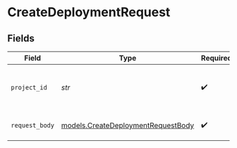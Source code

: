 # CreateDeploymentRequest


## Fields

| Field                                                                          | Type                                                                           | Required                                                                       | Description                                                                    |
| ------------------------------------------------------------------------------ | ------------------------------------------------------------------------------ | ------------------------------------------------------------------------------ | ------------------------------------------------------------------------------ |
| `project_id`                                                                   | *str*                                                                          | :heavy_check_mark:                                                             | The ID of the project to create a deployment for                               |
| `request_body`                                                                 | [models.CreateDeploymentRequestBody](../models/createdeploymentrequestbody.md) | :heavy_check_mark:                                                             | Provide you deployment details                                                 |